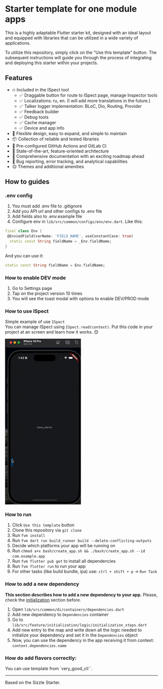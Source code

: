# Starter template for one module apps

This is a highly adaptable Flutter starter kit, designed with an ideal layout and equipped with libraries that can be utilized in a wide variety of applications.

To utilize this repository, simply click on the "Use this template" button. The subsequent instructions will guide you through the process of integrating and deploying this starter within your projects.


## Features

- 🔥 Included in the ISpect tool
   - ✅ Draggable button for route to ISpect page, manage Inspector tools
   - ✅ Localizations: ru, en. (I will add more translations in the future.)
   - ✅ Talker logger implementation: BLoC, Dio, Routing, Provider
   - ✅ Feedback builder
   - ✅ Debug tools
   - ✅ Cache manager
   - ✅ Device and app info
- 🧜 Flexible design, easy to expand, and simple to maintain
- 📦 Collection of reliable and tested libraries
- 🚛 Pre-configured GitHub Actions and GitLab CI
- 🚀 State-of-the-art, feature-oriented architecture
- 📌 Comprehensive documentation with an exciting roadmap ahead
- 🐛 Bug reporting, error tracking, and analytical capabilities
- 😌 Themes and additional amenities

## How to guides

### .env config
1. You must add .env file to .gitignore
2. Add you API url and other configs to .env file
3. Add fields also to .env.example file
4. Configure env in `lib/src/common/configs/env/env.dart`. Like this:
```dart
final class Env {
 @EnviedField(varName: 'FIELD_NAME', useConstantCase: true)
  static const String fieldName = _Env.fieldName;
}
```  

And you can use it:
```dart
static const String fieldName = Env.fieldName;
```

### How to enable DEV mode

1. Go to Settings page
2. Tap on the project version 10 times
3. You will see the toast modal with options to enable DEV/PROD mode

### How to use ISpect

Simple example of use `ISpect`<br>
You can manage ISpect using `ISpect.read(context)`.
Put this code in your project at an screen and learn how it works. 😊

<div style="display: flex; flex-direction: row; align-items: flex-start; justify-content: flex-start;">
  <img src="https://github.com/K1yoshiSho/packages_assets/blob/main/assets/ispect/preview_usage.gif?raw=true"
  alt="ISpect's example" width="250" style="margin-right: 10px;"/>
</div>


### How to run

1. Click `Use this template` button
2. Clone this repository via `git clone`
3. Run `fvm install`
4. Run `fvm dart run build_runner build --delete-conflicting-outputs`
5. Decide which platforms your app will be running on
6. Run `chmod a+x bash/create_app.sh && ./bash/create_app.sh --id com.example.app`
7. Run `fvm flutter pub get` to install all dependencies
8. Run `fvm flutter run` to run your app
9. For other tasks (like build bundle, ipa) use: `ctrl + shift + p` -> `Run Task`

### How to add a new dependency

**This section describes how to add a new dependency to your app.** Please, check the [initialization](#initialization) section before.

1. Open `lib/src/common/di/containers/dependencies.dart`
2. Add new dependency to `Dependencies` container
3. Go to `lib/src/feature/initialization/logic/initialization_steps.dart`
4. Add new entry to the map and write down all the logic needed to initialize your dependency and set it in the `Dependencies` object
5. Now, you can use the dependency in the app receiving it from context: `context.dependencies.name`

### How do add flavors correctly:
You can use template from `very_good_cli``.

---

Based on the Sizzle Starter.